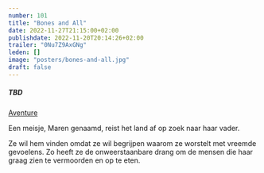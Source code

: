 ```yaml
---
number: 101
title: "Bones and All"
date: 2022-11-27T21:15:00+02:00
publishdate: 2022-11-20T20:14:26+02:00
trailer: "0Nu7Z9AxGNg"
leden: []
image: "posters/bones-and-all.jpg"
draft: false
---
```


##### TBD

[Aventure](https://cinema-aventure.be/catalogue/movie/?BB63BDCC-0EB7-56F9-2437-9BB04D737BD2)

Een meisje, Maren genaamd, reist het land af op zoek naar haar vader.
 <!--more-->
Ze wil hem vinden omdat ze wil begrijpen waarom ze worstelt met vreemde
gevoelens. Zo heeft ze de onweerstaanbare drang om de mensen die haar
graag zien te vermoorden en op te eten.